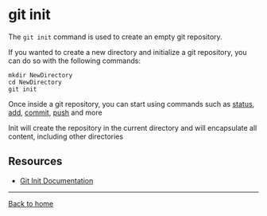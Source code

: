 # git init

The `git init` command is used to create an empty git repository.

If you wanted to create a new directory and initialize a git repository, you can do so with the following commands:

```
mkdir NewDirectory
cd NewDirectory
git init
```

Once inside a git repository, you can start using commands such as
[status](./Status.md),
[add](./Add.md),
[commit](./Commit.md),
[push](./Push.md)
and more

Init will create the repository in the current directory and will encapsulate all content, including other directories
## Resources

- [Git Init Documentation](https://git-scm.com/docs/git-init)

---

[Back to home](../README.md)
